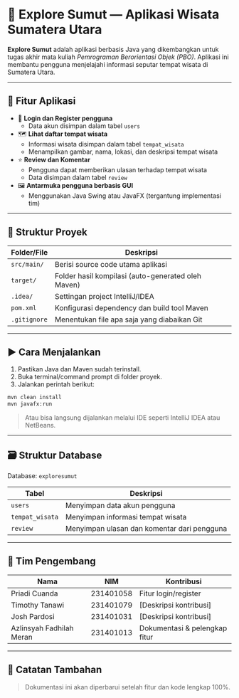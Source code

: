 
# 🌄 Explore Sumut — Aplikasi Wisata Sumatera Utara

**Explore Sumut** adalah aplikasi berbasis Java yang dikembangkan untuk tugas akhir mata kuliah *Pemrograman Berorientasi Objek (PBO)*. Aplikasi ini membantu pengguna menjelajahi informasi seputar tempat wisata di Sumatera Utara.

---

## 📌 Fitur Aplikasi

- 🔐 **Login dan Register pengguna**
  - Data akun disimpan dalam tabel `users`
- 🗺️ **Lihat daftar tempat wisata**
  - Informasi wisata disimpan dalam tabel `tempat_wisata`
  - Menampilkan gambar, nama, lokasi, dan deskripsi tempat wisata
- ⭐ **Review dan Komentar**
  - Pengguna dapat memberikan ulasan terhadap tempat wisata
  - Data disimpan dalam tabel `review`
- 🖼️ **Antarmuka pengguna berbasis GUI**
  - Menggunakan Java Swing atau JavaFX (tergantung implementasi tim)

---

## 📁 Struktur Proyek

| Folder/File     | Deskripsi                                           |
|------------------|----------------------------------------------------|
| `src/main/`      | Berisi source code utama aplikasi                  |
| `target/`        | Folder hasil kompilasi (auto-generated oleh Maven) |
| `.idea/`         | Settingan project IntelliJ/IDEA                    |
| `pom.xml`        | Konfigurasi dependency dan build tool Maven        |
| `.gitignore`     | Menentukan file apa saja yang diabaikan Git        |

---

## ▶️ Cara Menjalankan

1. Pastikan Java dan Maven sudah terinstall.
2. Buka terminal/command prompt di folder proyek.
3. Jalankan perintah berikut:

```bash
mvn clean install
mvn javafx:run
```

> Atau bisa langsung dijalankan melalui IDE seperti IntelliJ IDEA atau NetBeans.

---

## 🗃️ Struktur Database

Database: `exploresumut`

| Tabel           | Deskripsi                                  |
|------------------|---------------------------------------------|
| `users`          | Menyimpan data akun pengguna                |
| `tempat_wisata`  | Menyimpan informasi tempat wisata           |
| `review`         | Menyimpan ulasan dan komentar dari pengguna |

---

## 👥 Tim Pengembang

| Nama                     | NIM        | Kontribusi                          |
|--------------------------|------------|-------------------------------------|
| Priadi Cuanda            | 231401058  | Fitur login/register                |
| Timothy Tanawi           | 231401079  | [Deskripsi kontribusi]              |
| Josh Pardosi             | 231401031  | [Deskripsi kontribusi]              |
| Azlinsyah Fadhilah Meran | 231401013  | Dokumentasi & pelengkap fitur       |

---

## 📝 Catatan Tambahan

> Dokumentasi ini akan diperbarui setelah fitur dan kode lengkap 100%.
